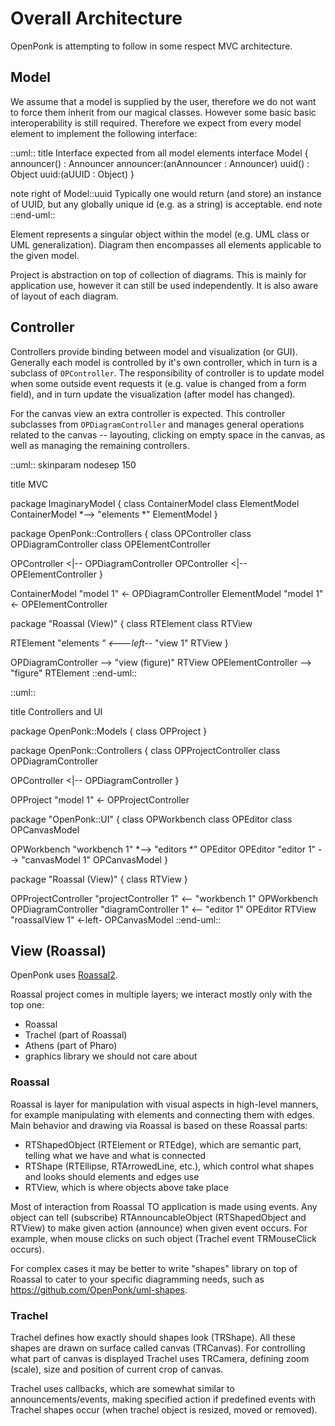 # Overall Architecture

OpenPonk is attempting to follow in some respect MVC architecture.

## Model

We assume that a model is supplied by the user, therefore we do not want to force them inherit from our magical classes.
However some basic basic interoperability is still required. Therefore we expect from every model element to implement the following interface:


::uml::
title Interface expected from all model elements
interface Model {
  announcer() : Announcer
  announcer:(anAnnouncer : Announcer)
  uuid() : Object
  uuid:(aUUID : Object)
}

note right of Model::uuid
Typically one would return (and store) an instance of UUID,
but any globally unique id (e.g. as a string) is acceptable.
end note
::end-uml::

Element represents a singular object within the model (e.g. UML class or UML generalization). Diagram then encompasses all elements applicable to the given model.

Project is abstraction on top of collection of diagrams. This is mainly for application use, however it can still be used independently. It is also aware of layout of each diagram.

## Controller

Controllers provide binding between model and visualization (or GUI). Generally each model is controlled by it's own controller, which in turn is a subclass of `OPController`. The responsibility of controller is to update model when some outside event requests it (e.g. value is changed from a form field), and in turn update the visualization (after model has changed).

For the canvas view an extra controller is expected. This controller subclasses from `OPDiagramController` and manages general operations related to the canvas -- layouting, clicking on empty space in the canvas, as well as managing the remaining controllers.


::uml::
skinparam nodesep 150

title MVC

package ImaginaryModel {
  class ContainerModel
  class ElementModel
  ContainerModel *--> "elements *" ElementModel
}

package OpenPonk::Controllers {
  class OPController
  class OPDiagramController
  class OPElementController

  OPController <|-- OPDiagramController
  OPController <|-- OPElementController
}

ContainerModel "model 1" <- OPDiagramController
ElementModel "model 1" <- OPElementController

package "Roassal (View)" {
  class RTElement
  class RTView

  RTElement "elements *" <---left--* "view 1" RTView
}

OPDiagramController --> "view (figure)" RTView
OPElementController --> "figure" RTElement
::end-uml::

::uml::

title Controllers and UI

package OpenPonk::Models {
  class OPProject
}

package OpenPonk::Controllers {
  class OPProjectController
  class OPDiagramController

  OPController <|-- OPDiagramController
}

OPProject "model 1" <- OPProjectController

package "OpenPonk::UI" {
  class OPWorkbench
  class OPEditor
  class OPCanvasModel

  OPWorkbench "workbench 1" *--> "editors *" OPEditor
  OPEditor "editor 1" --> "canvasModel 1" OPCanvasModel
}

package "Roassal (View)" {
  class RTView
}

OPProjectController "projectController 1" <-- "workbench 1" OPWorkbench
OPDiagramController "diagramController 1" <-- "editor 1" OPEditor
RTView "roassalView 1" <-left- OPCanvasModel
::end-uml::


## View (Roassal)

OpenPonk uses [Roassal2](http://www.agilevisualization.com).

Roassal project comes in multiple layers; we interact mostly only with the top one:

- Roassal
- Trachel (part of Roassal)
- Athens (part of Pharo)
- graphics library we should not care about


### Roassal

Roassal is layer for manipulation with visual aspects in high\-level manners, for example manipulating with elements and connecting them with edges.
Main behavior and drawing via Roassal is based on these Roassal parts:

- RTShapedObject (RTElement or RTEdge), which are semantic part, telling what we have and what is connected
- RTShape (RTEllipse, RTArrowedLine, etc.), which control what shapes and looks should elements and edges use
- RTView, which is where objects above take place

Most of interaction from Roassal TO application is made using events. Any object can tell (subscribe) RTAnnouncableObject (RTShapedObject and RTView) to make given action (announce) when given event occurs. For example, when mouse clicks on such object (Trachel event TRMouseClick occurs).

For complex cases it may be better to write "shapes" library on top of Roassal to cater to your specific diagramming needs, such as https://github.com/OpenPonk/uml-shapes.

### Trachel

Trachel defines how exactly should shapes look (TRShape). All these shapes are drawn on surface called canvas (TRCanvas). For controlling what part of canvas is displayed Trachel uses TRCamera, defining zoom (scale), size and position of current crop of canvas.

Trachel uses callbacks, which are somewhat similar to announcements/events, making specified action if predefined events with Trachel shapes occur (when trachel object is resized, moved or removed).

